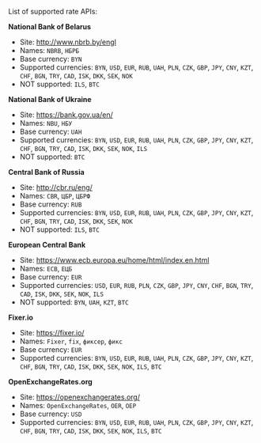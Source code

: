 List of supported rate APIs:

__National Bank of Belarus__
- Site: http://www.nbrb.by/engl
- Names: `NBRB`, `НБРБ`
- Base currency: `BYN`
- Supported currencies: `BYN`, `USD`, `EUR`, `RUB`, `UAH`, `PLN`, `CZK`, `GBP`, `JPY`, `CNY`, `KZT`, `CHF`, `BGN`, `TRY`, `CAD`, `ISK`, `DKK`, `SEK`, `NOK`
- NOT supported: `ILS`, `BTC`

__National Bank of Ukraine__
- Site: https://bank.gov.ua/en/
- Names: `NBU`, `НБУ`
- Base currency: `UAH`
- Supported currencies: `BYN`, `USD`, `EUR`, `RUB`, `UAH`, `PLN`, `CZK`, `GBP`, `JPY`, `CNY`, `KZT`, `CHF`, `BGN`, `TRY`, `CAD`, `ISK`, `DKK`, `SEK`, `NOK`, `ILS`
- NOT supported: `BTC`

__Central Bank of Russia__
- Site: http://cbr.ru/eng/
- Names: `CBR`, `ЦБР`, `ЦБРФ`
- Base currency: `RUB`
- Supported currencies: `BYN`, `USD`, `EUR`, `RUB`, `UAH`, `PLN`, `CZK`, `GBP`, `JPY`, `CNY`, `KZT`, `CHF`, `BGN`, `TRY`, `CAD`, `ISK`, `DKK`, `SEK`, `NOK`
- NOT supported: `ILS`, `BTC`

__European Central Bank__
- Site: https://www.ecb.europa.eu/home/html/index.en.html
- Names: `ECB`, `ЕЦБ`
- Base currency: `EUR`
- Supported currencies: `USD`, `EUR`, `RUB`, `PLN`, `CZK`, `GBP`, `JPY`, `CNY`, `CHF`, `BGN`, `TRY`, `CAD`, `ISK`, `DKK`, `SEK`, `NOK`, `ILS`
- NOT supported: `BYN`, `UAH`, `KZT`, `BTC`

__Fixer.io__
- Site: https://fixer.io/
- Names: `Fixer`, `fix`, `фиксер`, `фикс`
- Base currency: `EUR`
- Supported currencies: `BYN`, `USD`, `EUR`, `RUB`, `UAH`, `PLN`, `CZK`, `GBP`, `JPY`, `CNY`, `KZT`, `CHF`, `BGN`, `TRY`, `CAD`, `ISK`, `DKK`, `SEK`, `NOK`, `ILS`, `BTC`

__OpenExchangeRates.org__
- Site: https://openexchangerates.org/
- Names: `OpenExchangeRates`, `OER`, `ОЕР`
- Base currency: `USD`
- Supported currencies: `BYN`, `USD`, `EUR`, `RUB`, `UAH`, `PLN`, `CZK`, `GBP`, `JPY`, `CNY`, `KZT`, `CHF`, `BGN`, `TRY`, `CAD`, `ISK`, `DKK`, `SEK`, `NOK`, `ILS`, `BTC`
